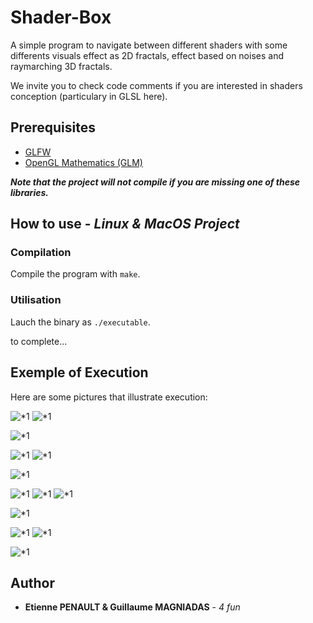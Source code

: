 # Shader-Box
A simple program to navigate between different shaders with some differents visuals effect as 2D fractals, effect based on noises and raymarching 3D fractals.

We invite you to check code comments if you are interested in shaders conception (particulary in GLSL here).

## Prerequisites

- [GLFW](https://www.glfw.org/)
- [OpenGL Mathematics (GLM)](https://glm.g-truc.net/0.9.9/index.html)
  
***Note that the project will not compile if you are missing one of these libraries.***

## How to use - *Linux & MacOS Project*

### Compilation

Compile the program with ```make```.

### Utilisation

Lauch the binary as ```./executable```.

to complete...

## Exemple of Execution

Here are some pictures that illustrate execution:

![*1](https://github.com/Magn3t1/Shader-Box/blob/master/screen/1.png)
![*1](https://github.com/Magn3t1/Shader-Box/blob/master/screen/2.png)

![*1](https://github.com/Magn3t1/Shader-Box/blob/master/screen/7.png)

![*1](https://github.com/Magn3t1/Shader-Box/blob/master/screen/11.png)
![*1](https://github.com/Magn3t1/Shader-Box/blob/master/screen/12.png)


![*1](https://github.com/Magn3t1/Shader-Box/blob/master/screen/6.png)

![*1](https://github.com/Magn3t1/Shader-Box/blob/master/screen/4.png)
![*1](https://github.com/Magn3t1/Shader-Box/blob/master/screen/13.png)
![*1](https://github.com/Magn3t1/Shader-Box/blob/master/screen/5.png)

![*1](https://github.com/Magn3t1/Shader-Box/blob/master/screen/8.png)

![*1](https://github.com/Magn3t1/Shader-Box/blob/master/screen/10.png)
![*1](https://github.com/Magn3t1/Shader-Box/blob/master/screen/3.png)

![*1](https://github.com/Magn3t1/Shader-Box/blob/master/screen/9.png)

## Author

* **Etienne PENAULT & Guillaume MAGNIADAS** - *4 fun*
